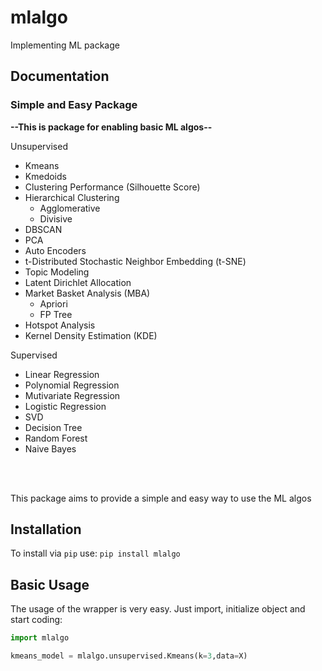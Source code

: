 # mlalgo
 Implementing ML package


 ## Documentation

### Simple and Easy Package

**--This is package for enabling basic ML algos--**

Unsupervised 
  - Kmeans
  - Kmedoids
  - Clustering Performance (Silhouette Score)
  - Hierarchical Clustering
     - Agglomerative
     - Divisive
  - DBSCAN
  - PCA
  - Auto Encoders
  - t-Distributed Stochastic Neighbor Embedding (t-SNE)
  - Topic Modeling
  - Latent Dirichlet Allocation
  - Market Basket Analysis (MBA)
     - Apriori
     - FP Tree
  - Hotspot Analysis
  - Kernel Density Estimation (KDE)


Supervised
  - Linear Regression
  - Polynomial Regression
  - Mutivariate Regression
  - Logistic Regression
  - SVD
  - Decision Tree
  - Random Forest
  - Naive Bayes 




<br><br>

</div>


This package aims to provide a simple and easy way to use the ML algos
<br>


## Installation
To install via `pip` use:
`pip install mlalgo`

## Basic Usage
The usage of the wrapper is very easy. Just import, initialize object and start coding:
```python
import mlalgo

kmeans_model = mlalgo.unsupervised.Kmeans(k=3,data=X)


